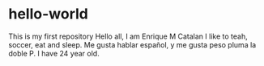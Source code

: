 # hello-world
This is my first repository
Hello all, I am Enrique M Catalan
I like to teah, soccer, eat and sleep.
Me gusta hablar español, y me gusta peso pluma la doble P. 
I have 24 year old. 
